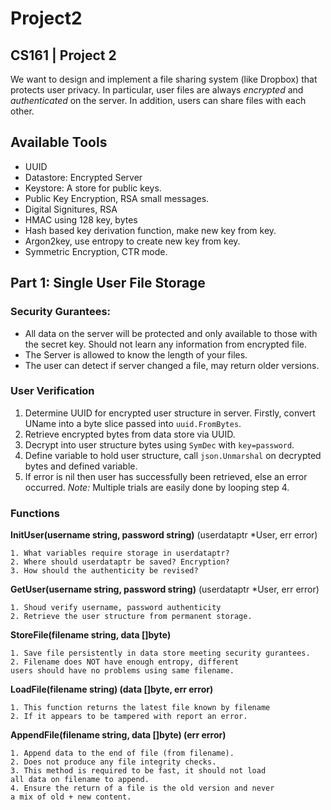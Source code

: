 # Project2
## CS161 | Project 2
We want to design and implement a file sharing system (like Dropbox) that protects user privacy. In particular, user files are always *encrypted* and *authenticated* on the server. In addition,
users can share files with each other.

## Available Tools
- UUID
- Datastore: Encrypted Server
- Keystore: A store for public keys.
- Public Key Encryption, RSA small messages. 
- Digital Signitures, RSA
- HMAC using 128 key, bytes
- Hash based key derivation function, make new key from key.
- Argon2key, use entropy to create new key from key.
- Symmetric Encryption, CTR mode.
  
## Part 1: Single User File Storage
### Security Gurantees:
- All data on the server will be 
  protected and only available to those with the secret key.
  Should not learn any information
  from encrypted file.
- The Server is allowed to know 
  the length of your files.
- The user can detect if server
  changed a file, may return older versions.

### User Verification
1. Determine UUID for encrypted user structure in server.
   Firstly, convert UName into a byte slice passed into `uuid.FromBytes`.
2. Retrieve encrypted bytes from data store via UUID.
3. Decrypt into user structure bytes using `SymDec` with `key=password`.
4. Define variable to hold user structure, call `json.Unmarshal` on decrypted   bytes and defined variable.
5. If error is nil then user has successfully been retrieved, else an error occurred. *Note:* Multiple trials are easily done by looping step 4. 

### Functions
**InitUser(username string, password string)**
(userdataptr *User, err error)
```
1. What variables require storage in userdataptr?
2. Where should userdataptr be saved? Encryption?
3. How should the authenticity be revised?
```

**GetUser(username string, password string)**
(userdataptr *User, err error)
```
1. Shoud verify username, password authenticity
2. Retrieve the user structure from permanent storage.
```
**StoreFile(filename string, data []byte)**
```
1. Save file persistently in data store meeting security gurantees.
2. Filename does NOT have enough entropy, different
users should have no problems using same filename. 
```
**LoadFile(filename string) (data []byte, err error)**
```
1. This function returns the latest file known by filename
2. If it appears to be tampered with report an error.
```
**AppendFile(filename string, data []byte) (err error)**
```
1. Append data to the end of file (from filename).
2. Does not produce any file integrity checks.
3. This method is required to be fast, it should not load
all data on filename to append.
4. Ensure the return of a file is the old version and never
a mix of old + new content.
```


   

